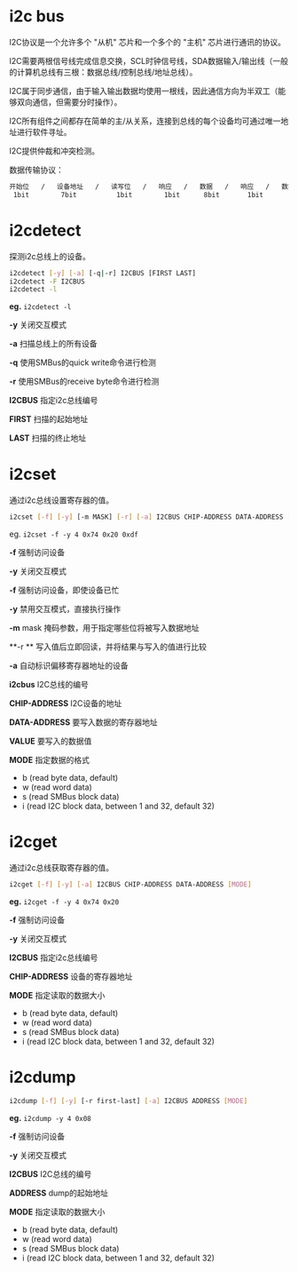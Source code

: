 # i2c bus

I2C协议是一个允许多个 "从机" 芯片和一个多个的 "主机" 芯片进行通讯的协议。

I2C需要两根信号线完成信息交换，SCL时钟信号线，SDA数据输入/输出线（一般的计算机总线有三根：数据总线/控制总线/地址总线）。

I2C属于同步通信，由于输入输出数据均使用一根线，因此通信方向为半双工（能够双向通信，但需要分时操作）。

I2C所有组件之间都存在简单的主/从关系，连接到总线的每个设备均可通过唯一地址进行软件寻址。

I2C提供仲裁和冲突检测。

数据传输协议：

```bash
开始位   /   设备地址   /   读写位   /   响应   /   数据   /   响应   /   数据    /   响应   /   停止位
 1bit        7bit          1bit        1bit      8bit       1bit       8bit       1bit       1bit
```

# i2cdetect

探测i2c总线上的设备。

```bash
i2cdetect [-y] [-a] [-q|-r] I2CBUS [FIRST LAST]
i2cdetect -F I2CBUS
i2cdetect -l
```

**eg.** `i2cdetect -l`

**-y** 关闭交互模式

**-a** 扫描总线上的所有设备

**-q** 使用SMBus的quick write命令进行检测

**-r** 使用SMBus的receive byte命令进行检测

**I2CBUS** 指定i2c总线编号

**FIRST** 扫描的起始地址

**LAST** 扫描的终止地址

# i2cset

通过i2c总线设置寄存器的值。

```bash
i2cset [-f] [-y] [-m MASK] [-r] [-a] I2CBUS CHIP-ADDRESS DATA-ADDRESS [VALUE] ... [MODE]
```

eg. `i2cset -f -y 4 0x74 0x20 0xdf`

**-f** 强制访问设备

**-y** 关闭交互模式

**-f** 强制访问设备，即使设备已忙

**-y** 禁用交互模式，直接执行操作

**-m** mask 掩码参数，用于指定哪些位将被写入数据地址

**-r ** 写入值后立即回读，并将结果与写入的值进行比较

**-a** 自动标识偏移寄存器地址的设备

**i2cbus** I2C总线的编号

**CHIP-ADDRESS** I2C设备的地址

**DATA-ADDRESS** 要写入数据的寄存器地址

**VALUE** 要写入的数据值

**MODE** 指定数据的格式

* b (read byte data, default)
* w (read word data)
* s (read SMBus block data)
* i (read I2C block data, between 1 and 32, default 32)

# i2cget

通过i2c总线获取寄存器的值。

```bash
i2cget [-f] [-y] [-a] I2CBUS CHIP-ADDRESS DATA-ADDRESS [MODE]
```

**eg.** `i2cget -f -y 4 0x74 0x20`

**-f** 强制访问设备

**-y** 关闭交互模式

**I2CBUS** 指定i2c总线编号

**CHIP-ADDRESS** 设备的寄存器地址

**MODE** 指定读取的数据大小

* b (read byte data, default)
* w (read word data)
* s (read SMBus block data)
* i (read I2C block data, between 1 and 32, default 32)

# i2cdump

```bash
i2cdump [-f] [-y] [-r first-last] [-a] I2CBUS ADDRESS [MODE]
```

**eg.** `i2cdump -y 4 0x08`

**-f** 强制访问设备

**-y** 关闭交互模式

**I2CBUS** I2C总线的编号

**ADDRESS** dump的起始地址

**MODE** 指定读取的数据大小

* b (read byte data, default)
* w (read word data)
* s (read SMBus block data)
* i (read I2C block data, between 1 and 32, default 32)
